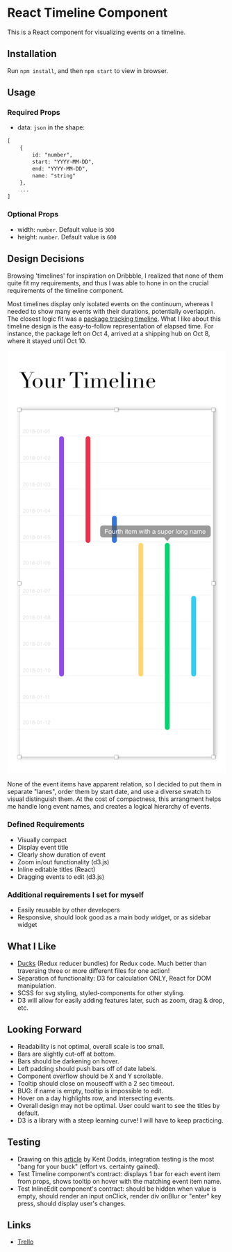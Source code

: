 # React Timeline Component

This is a React component for visualizing events on a timeline. 

## Installation
Run `npm install`, and then `npm start` to view in browser. 

## Usage

### Required Props

* data: ```json``` in the shape:

```
[
	{
		id: "number",
		start: "YYYY-MM-DD",
		end: "YYYY-MM-DD",
		name: "string"
	},
	...
]
```
### Optional Props

* width: ```number```. Default value is `300`
* height: ```number```. Default value is `600`

## Design Decisions

Browsing 'timelines' for inspiration on Dribbble, I realized that none of them quite fit my requirements, and thus I was able to hone in on the crucial requirements of the timeline component. 

Most timelines display only isolated events on the continuum, whereas I needed to show many events with their durations, potentially overlappin. The closest logic fit was a [package tracking timeline](https://cdn.dribbble.com/users/187214/screenshots/5288770/myh-messages_4x.png). What I like about this timeline design is the easy-to-follow representation of elapsed time. For instance, the package left on Oct 4, arrived at a shipping hub on Oct 8, where it stayed until Oct 10. 

![timeline__sketch](./public/timeline__sketch.png "Timeline Mock-up")

None of the event items have apparent relation, so I decided to put them in separate "lanes", order them by start date, and use a diverse swatch to visual distinguish them. At the cost of compactness, this arrangment helps me handle long event names, and creates a logical hierarchy of events.


### Defined Requirements

* Visually compact
* Display event title
* Clearly show duration of event
* Zoom in/out functionality (d3.js)
* Inline editable titles (React)
* Dragging events to edit (d3.js)

### Additional requirements I set for myself

* Easily reusable by other developers
* Responsive, should look good as a main body widget, or as sidebar widget

## What I Like

* [Ducks](https://github.com/erikras/ducks-modular-redux) (Redux reducer bundles) for Redux code. Much better than traversing three or more different files for one action!
* Separation of functionality: D3 for calculation ONLY, React for DOM manipulation. 
* SCSS for svg styling, styled-components for other styling.
* D3 will allow for easily adding features later, such as zoom, drag & drop, etc.

## Looking Forward

* Readability is not optimal, overall scale is too small.
* Bars are slightly cut-off at bottom.
* Bars should be darkening on hover.
* Left padding should push bars off of date labels.
* Component overflow should be X and Y scrollable.
* Tooltip should close on mouseoff with a 2 sec timeout.
* BUG: if name is empty, tooltip is impossible to edit.
* Hover on a day highlights row, and intersecting events.
* Overall design may not be optimal. User could want to see the titles by default.
* D3 is a library with a steep learning curve! I will have to keep practicing.

## Testing

* Drawing on this [article](https://blog.kentcdodds.com/write-tests-not-too-many-mostly-integration-5e8c7fff591c) by Kent Dodds, integration testing is the most "bang for your buck" (effort vs. certainty gained). 
* Test Timeline component's contract: displays 1 bar for each event item from props, shows tooltip on hover with the matching event item name.
* Test InlineEdit component's contract: should be hidden when value is empty, should render an input onClick, render div onBlur or "enter" key press, should display user's changes.

## Links

* [Trello](https://trello.com/b/Lmpu9AS6/react-timeline)